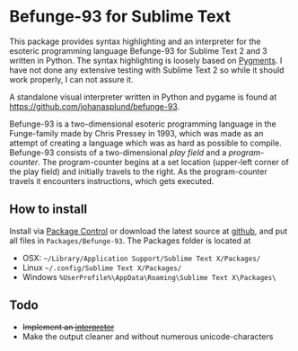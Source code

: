 Befunge-93 for Sublime Text
===============

This package provides syntax highlighting and an interpreter for the esoteric programming language Befunge-93 for Sublime Text 2 and 3 written in Python. The syntax highlighting is loosely based on [Pygments](http://pygments.org/). I have not done any extensive testing with Sublime Text 2 so while it should work properly, I can not assure it.

A standalone visual interpreter written in Python and pygame is found at https://github.com/johanasplund/befunge-93.

Befunge-93 is a two-dimensional esoteric programming language in the Funge-family made by Chris Pressey in 1993, which was made as an attempt of creating a language which was as hard as possible to compile. Befunge-93 consists of a two-dimensional *play field* and a *program-counter*. The program-counter begins at a set location (upper-left corner of the play field) and initially travels to the right. As the program-counter travels it encounters instructions, which gets executed.

## How to install

Install via [Package Control](https://sublime.wbond.net/packages/Package%20Control) or download the latest source at [github](https://github.com/johanasplund/sublime-befunge/), and put all files in `Packages/Befunge-93`. The Packages folder is located at
- OSX: `~/Library/Application Support/Sublime Text X/Packages/`
- Linux `~/.config/Sublime Text X/Packages/`
- Windows `%UserProfile%\AppData\Roaming\Sublime Text X\Packages\`

## Todo
- ~~Implement an [interpreter](https://github.com/johanasplund/befunge-93)~~
- Make the output cleaner and without numerous unicode-characters
